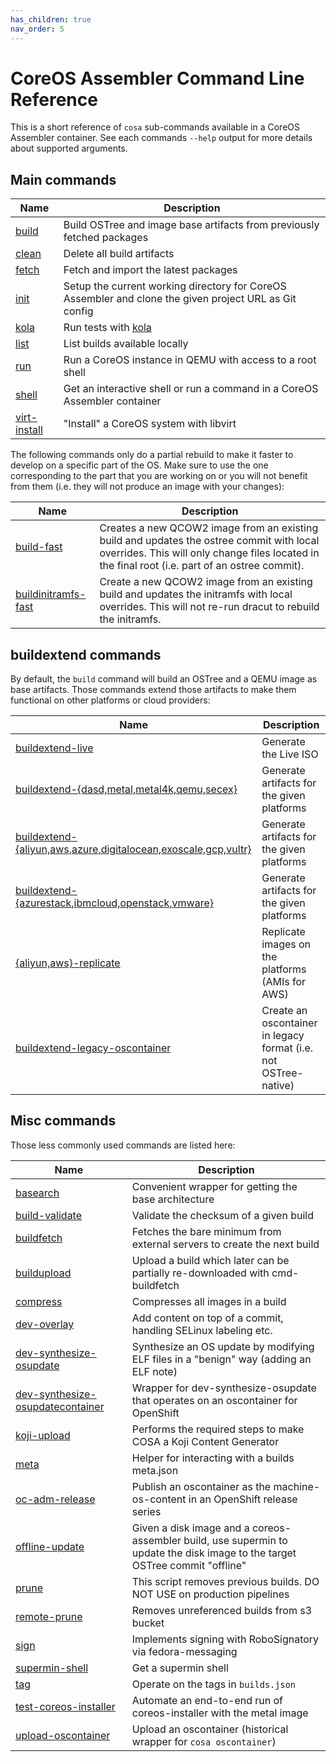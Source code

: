 ```yaml
---
has_children: true
nav_order: 5
---
```


# CoreOS Assembler Command Line Reference

This is a short reference of `cosa` sub-commands available in a CoreOS
Assembler container. See each commands `--help` output for more details about
supported arguments.

## Main commands

| Name | Description |
| ---- | ----------- |
| [build](https://github.com/coreos/coreos-assembler/blob/main/src/cmd-build) | Build OSTree and image base artifacts from previously fetched packages
| [clean](https://github.com/coreos/coreos-assembler/blob/main/src/cmd-clean) | Delete all build artifacts
| [fetch](https://github.com/coreos/coreos-assembler/blob/main/src/cmd-fetch) | Fetch and import the latest packages
| [init](https://github.com/coreos/coreos-assembler/blob/main/src/cmd-init) | Setup the current working directory for CoreOS Assembler and clone the given project URL as Git config
| [kola](https://github.com/coreos/coreos-assembler/blob/main/src/cmd-kola) | Run tests with [kola](kola.md)
| [list](https://github.com/coreos/coreos-assembler/blob/main/src/cmd-list) | List builds available locally
| [run](https://github.com/coreos/coreos-assembler/blob/main/src/cmd-run) | Run a CoreOS instance in QEMU with access to a root shell
| [shell](https://github.com/coreos/coreos-assembler/blob/main/src/cmd-shell) | Get an interactive shell or run a command in a CoreOS Assembler container
| [virt-install](https://github.com/coreos/coreos-assembler/blob/main/src/cmd-virt-install) | "Install" a CoreOS system with libvirt

The following commands only do a partial rebuild to make it faster to develop
on a specific part of the OS. Make sure to use the one corresponding to the
part that you are working on or you will not benefit from them (i.e. they will
not produce an image with your changes):

| Name | Description |
| ---- | ----------- |
| [build-fast](https://github.com/coreos/coreos-assembler/blob/main/src/cmd-build-fast) | Creates a new QCOW2 image from an existing build and updates the ostree commit with local overrides. This will only change files located in the final root (i.e. part of an ostree commit).
| [buildinitramfs-fast](https://github.com/coreos/coreos-assembler/blob/main/src/cmd-buildinitramfs-fast) | Create a new QCOW2 image from an existing build and updates the initramfs with local overrides. This will not re-run dracut to rebuild the initramfs.

## buildextend commands

By default, the `build` command will build an OSTree and a QEMU image as base
artifacts. Those commands extend those artifacts to make them functional on
other platforms or cloud providers:

| Name | Description |
| ---- | ----------- |
| [buildextend-live](https://github.com/coreos/coreos-assembler/blob/main/src/cmd-buildextend-live) | Generate the Live ISO
| [buildextend-{dasd,metal,metal4k,qemu,secex}](https://github.com/coreos/coreos-assembler/blob/main/src/cmd-buildextend-metal) | Generate artifacts for the given platforms
| [buildextend-{aliyun,aws,azure,digitalocean,exoscale,gcp,vultr}](https://github.com/coreos/coreos-assembler/blob/main/src/cmd-ore-wrapper) | Generate artifacts for the given platforms
| [buildextend-{azurestack,ibmcloud,openstack,vmware}](https://github.com/coreos/coreos-assembler/blob/main/src/cmd-artifact-disk) | Generate artifacts for the given platforms
| [{aliyun,aws}-replicate](https://github.com/coreos/coreos-assembler/blob/main/src/cmd-ore-wrapper) | Replicate images on the platforms (AMIs for AWS)
| [buildextend-legacy-oscontainer](https://github.com/coreos/coreos-assembler/blob/main/src/cmd-buildextend-legacy-oscontainer) | Create an oscontainer in legacy format (i.e. not OSTree-native)

## Misc commands

Those less commonly used commands are listed here:

| Name | Description |
| ---- | ----------- |
| [basearch](https://github.com/coreos/coreos-assembler/blob/main/src/cmd-basearch) | Convenient wrapper for getting the base architecture
| [build-validate](https://github.com/coreos/coreos-assembler/blob/main/src/cmd-build-validate) | Validate the checksum of a given build
| [buildfetch](https://github.com/coreos/coreos-assembler/blob/main/src/cmd-buildfetch) | Fetches the bare minimum from external servers to create the next build
| [buildupload](https://github.com/coreos/coreos-assembler/blob/main/src/cmd-buildupload) | Upload a build which later can be partially re-downloaded with cmd-buildfetch
| [compress](https://github.com/coreos/coreos-assembler/blob/main/src/cmd-compress) | Compresses all images in a build
| [dev-overlay](https://github.com/coreos/coreos-assembler/blob/main/src/cmd-dev-overlay) | Add content on top of a commit, handling SELinux labeling etc.
| [dev-synthesize-osupdate](https://github.com/coreos/coreos-assembler/blob/main/src/cmd-dev-synthesize-osupdate) | Synthesize an OS update by modifying ELF files in a "benign" way (adding an ELF note)
| [dev-synthesize-osupdatecontainer](https://github.com/coreos/coreos-assembler/blob/main/src/cmd-dev-synthesize-osupdatecontainer) | Wrapper for dev-synthesize-osupdate that operates on an oscontainer for OpenShift
| [koji-upload](https://github.com/coreos/coreos-assembler/blob/main/src/cmd-koji-upload) | Performs the required steps to make COSA a Koji Content Generator
| [meta](https://github.com/coreos/coreos-assembler/blob/main/src/cmd-meta) | Helper for interacting with a builds meta.json
| [oc-adm-release](https://github.com/coreos/coreos-assembler/blob/main/src/cmd-oc-adm-release) | Publish an oscontainer as the machine-os-content in an OpenShift release series
| [offline-update](https://github.com/coreos/coreos-assembler/blob/main/src/cmd-offline-update) | Given a disk image and a coreos-assembler build, use supermin to update the disk image to the target OSTree commit "offline"
| [prune](https://github.com/coreos/coreos-assembler/blob/main/src/cmd-prune) | This script removes previous builds. DO NOT USE on production pipelines
| [remote-prune](https://github.com/coreos/coreos-assembler/blob/main/src/cmd-remote-prune) | Removes unreferenced builds from s3 bucket
| [sign](https://github.com/coreos/coreos-assembler/blob/main/src/cmd-sign) | Implements signing with RoboSignatory via fedora-messaging
| [supermin-shell](https://github.com/coreos/coreos-assembler/blob/main/src/cmd-supermin-shell) | Get a supermin shell
| [tag](https://github.com/coreos/coreos-assembler/blob/main/src/cmd-tag) | Operate on the tags in `builds.json`
| [test-coreos-installer](https://github.com/coreos/coreos-assembler/blob/main/src/cmd-test-coreos-installer) | Automate an end-to-end run of coreos-installer with the metal image
| [upload-oscontainer](https://github.com/coreos/coreos-assembler/blob/main/src/cmd-upload-oscontainer) | Upload an oscontainer (historical wrapper for `cosa oscontainer`)
